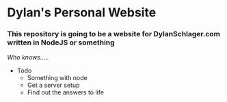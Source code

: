 # Dylan's Personal Website
### This repository is going to be a website for DylanSchlager.com written in NodeJS or something 
_Who knows....._

* Todo
    * Something with node
    * Get a server setup
    * Find out the answers to life